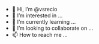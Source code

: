 - 👋 Hi, I’m @vsrecio
- 👀 I’m interested in ...
- 🌱 I’m currently learning ...
- 💞️ I’m looking to collaborate on ...
- 📫 How to reach me ...

<!---
vsrecio/vsrecio is a ✨ special ✨ repository because its `README.md` (this file) appears on your GitHub profile.
You can click the Preview link to take a look at your changes.
--->
